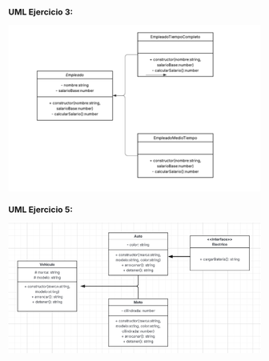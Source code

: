 ### UML Ejercicio 3:

<img src="/Trabajo Practico 1/EJ_3/UML_EJ_3.png" alt="UML Ejercicio 3">

### UML Ejercicio 5:

<img src="/Trabajo Practico 1/UML EJER5.png" alt="UML Ejercicio 3">

